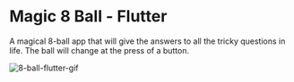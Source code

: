 # Magic 8 Ball - Flutter

A magical 8-ball app that will give the answers to all the tricky questions in life. The ball will change at the press of a button. 

![8-ball-flutter-gif](https://user-images.githubusercontent.com/50670255/69490056-dc553b80-0e4f-11ea-9c22-53a35063d4b5.gif)
